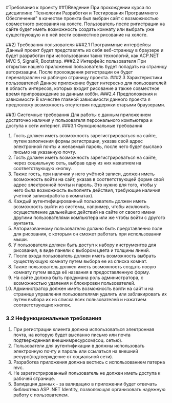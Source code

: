 #Требования к проекту
##1)Введение 
    При прохождении курса по дисциплине "Технологии Разработки и Тестирования Программного Обеспечения" в качестве проекта был выбран 
сайт с возможностью совместного рисования на холсте. Пользователь после ригистрации на сайте будет иметь возможность создать комнату или 
выбрать уже существующую и в ней вести совместное рисование на холсте. 

##2) Требования пользователя
###2.1 Программные интерфейсы
    Данный проект будет представлять из себя веб-страницу в браузере и будет разработан при использовании таких технологий,
как ACP.NET MVC 5, SignalR, Bootstrap.
###2.2 Интерфейс пользователя
   При открытии нашего приложения пользователь будет попадать на страницу авторизаации. После прохождения регистрации он будет
перенаправлен на рабочую страницу проекта.
###2.3 Характеристики пользователей
   Данное приложение будет интересно для пользователей в область интересов, которых входит рисование а также совместное 
время припроваждение за данным хобби.
###2.4 Предположения и зависимости
   В качестве главной зависимости данного проекта я предположу возможность отсутствия поддержки старыми браузерами.
   
##3) Системные требования
   Для работы с данным приложением достаточно наличия у пользователя персонального компьютера и доступа к сети интернет.
###3.1 Функциональные требования
1. Гость должен иметь возможность зарегистрироваться на сайте, путем заполнения формы регистрации, указав свой адрес электронной почты и 
желаемый пароль, после чего будет выслано письмо на указанную почту.
2. Гость должен иметь возможность зарегистрироваться на сайте, через социальную сеть, выбрав одну из них нажатием на соответствующую кнопку.
3. Также гость, при наличии у него учётной записи, должен иметь возможность войти на сайт, указав в соответствующей форме свой адрес электронной почты и пароль. Это нужно для того, чтобы у него была возможность выполнять действия, требующие наличия учетной записи(работа в комнатах).
4. Каждый аутентифицированный пользователь должен иметь возможность выйти из системы, например, чтобы исключить осуществление дальнейших
действий на сайте от своего имени другими пользователями компьютера или же чтобы войти с другого аунтанта.
5. Авторизованному пользователю  должно быть предотавленно поле для рисования, с которым он сможет работать при использовании мыши.
6. У пользователя должен быть доступ к набору инструментов для рисования, в виде панели с выбором цвета и толщины линий.
7. После входа пользователь должен иметь возможность выбрать существующую комнату путем выбора ее из списка комнат.
8. Также пользователь должен иметь возможность создать новую комнату путем ввода её названия в предоставленную форму.  
9. На сайте должна быть продумана роль администратора, с возможностью удаления и блокировки пользователей.
10. Администратор должен  иметь возможность войти на сайт и на странице управления пользователями удалить или заблакировать их
путем выбора их из списка всех пользователей и нажатием соответствующих кнопок.

### 3.2 Нефункциональные требования
1. При регистрации клиента должна использоваться электронная почта, на которую будет высланно письмо или почта подтвержденная внешнимресурсом(соц. сетью).
2. Пользователи для аутентификации в должны использовать электронную почту и пароль или ссылаться на внешний ресурс(подтверждение от социальной сети).
3. Разработка приложения должна вестись с использованием патерна mvc.
4. Не зарегистрированный пользователь не должен иметь доступа к рабочей странице.
5. Валидация данных - за валидацию в приложении будет отвечать библиотека ASP .NET Identity, позволяющая организовать надежную работу с пользователем.
